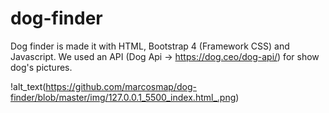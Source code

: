 # dog-finder
Dog finder is made it with HTML, Bootstrap 4 (Framework CSS) and Javascript. We used an API (Dog Api -> https://dog.ceo/dog-api/) for show dog's pictures.

!alt_text(https://github.com/marcosmap/dog-finder/blob/master/img/127.0.0.1_5500_index.html_.png)
